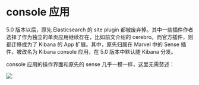 # console 应用

5.0 版本以后，原先 Elasticsearch 的 site plugin 都被废弃掉。其中一些插件作者选择了作为独立的单页应用继续存在，比如前文介绍的 cerebro。而官方插件，则都迁移成为了 Kibana 的 App 扩展。其中，原先归属在 Marvel 中的 Sense 插件，被改名为 Kibana console 应用，在 5.0 版本中默认随 Kibana 分发。

console 应用的操作界面和原先的 sense 几乎一模一样，这里无需赘述：

![](https://www.elastic.co/guide/en/kibana/current/images/introduction_screen.png)
